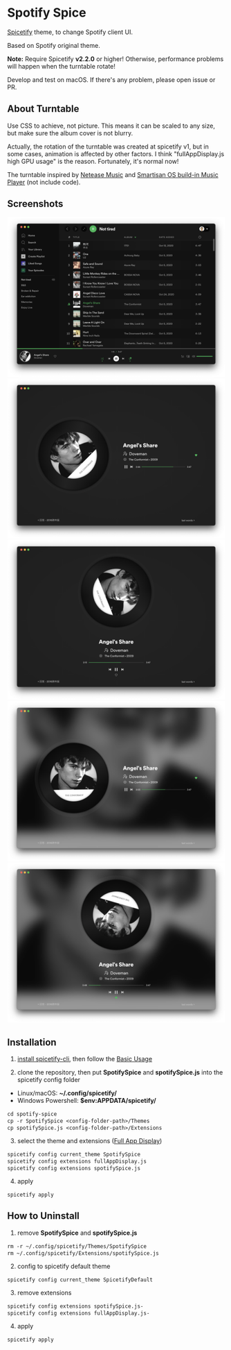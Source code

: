 # Spotify Spice

[Spicetify](https://github.com/khanhas/spicetify-cli) theme, to change Spotify client UI.

Based on Spotify original theme.

**Note:** Require Spicetify **v2.2.0** or higher! Otherwise, performance problems will happen when the turntable rotate!

Develop and test on macOS. If there's any problem, please open issue or PR.

## About Turntable

Use CSS to achieve, not picture. This means it can be scaled to any size, but make sure the album cover is not blurry.

Actually, the rotation of the turntable was created at spicetify v1, but in some cases, animation is affected by other factors. I think "fullAppDisplay.js high GPU usage" is the reason. Fortunately, it's normal now!

The turntable inspired by [Netease Music](https://music.163.com) and [Smartisan OS build-in Music Player](https://www.smartisan.com/os/#/beauty) (not include code).

## Screenshots

![spotify spice](screenshots/spotify_spice.png)
![fullAppDisplay](screenshots/fad.png)
![fullAppDisplay - vertical mode](screenshots/fad_vertical.png)
![blur fullAppDisplay](screenshots/blur_fad.png)
![blur fullAppDisplay - vertical mode](screenshots/blur_fad_vertical.png)

## Installation

1. [install spicetify-cli](https://spicetify.app/docs/getting-started#installation), then follow the [Basic Usage](https://spicetify.app/docs/getting-started#basic-usage)

2. clone the repository, then put **SpotifySpice** and **spotifySpice.js** into the spicetify config folder
* Linux/macOS: **~/.config/spicetify/**
* Windows Powershell: **$env:APPDATA/spicetify/**

```shell
cd spotify-spice
cp -r SpotifySpice <config-folder-path>/Themes
cp spotifySpice.js <config-folder-path>/Extensions
```

3. select the theme and extensions ([Full App Display](https://spicetify.app/docs/advanced-usage/extensions#full-app-display))

```shell
spicetify config current_theme SpotifySpice
spicetify config extensions fullAppDisplay.js
spicetify config extensions spotifySpice.js
```

4. apply

```shell
spicetify apply
```

## How to Uninstall

1. remove **SpotifySpice** and **spotifySpice.js**

```shell
rm -r ~/.config/spicetify/Themes/SpotifySpice
rm ~/.config/spicetify/Extensions/spotifySpice.js
```

2. config to spicetify default theme

```shell
spicetify config current_theme SpicetifyDefault
```

3. remove extensions

```shell
spicetify config extensions spotifySpice.js-
spicetify config extensions fullAppDisplay.js-
```

4. apply

```shell
spicetify apply
```
